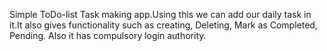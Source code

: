 Simple ToDo-list Task making app.Using this we can add our daily task in it.It also gives functionality such as creating, Deleting, Mark as Completed, Pending. Also it has compulsory login authority.
